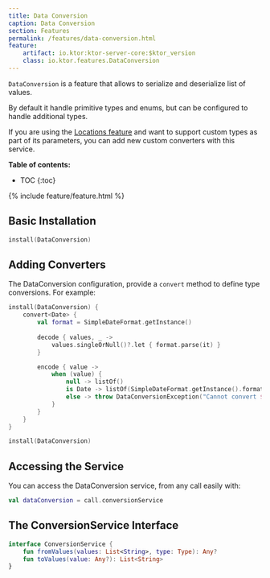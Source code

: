 ```yaml
---
title: Data Conversion
caption: Data Conversion
section: Features
permalink: /features/data-conversion.html
feature:
    artifact: io.ktor:ktor-server-core:$ktor_version
    class: io.ktor.features.DataConversion
---
```


`DataConversion` is a feature that allows to serialize and deserialize list of values.

By default it handle primitive types and enums, but can be configured to handle additional types. 

If you are using the [Locations feature](/features/locations.html) and want to support
custom types as part of its parameters, you can add new custom converters with this
service.

**Table of contents:**

* TOC
{:toc}

{% include feature/feature.html %}

## Basic Installation

```kotlin
install(DataConversion)
```

## Adding Converters

The DataConversion configuration, provide a `convert` method to define
type conversions. For example:

```kotlin
install(DataConversion) {
    convert<Date> {
        val format = SimpleDateFormat.getInstance()
    
        decode { values, _ ->
            values.singleOrNull()?.let { format.parse(it) }
        }

        encode { value ->
            when (value) {
                null -> listOf()
                is Date -> listOf(SimpleDateFormat.getInstance().format(value))
                else -> throw DataConversionException("Cannot convert $value as Date")
            }
        }
    }
}
```

```kotlin
install(DataConversion)
```

## Accessing the Service

You can access the DataConversion service, from any call easily with:

```kotlin
val dataConversion = call.conversionService
```

## The ConversionService Interface

```kotlin
interface ConversionService {
    fun fromValues(values: List<String>, type: Type): Any?
    fun toValues(value: Any?): List<String>
}
```
